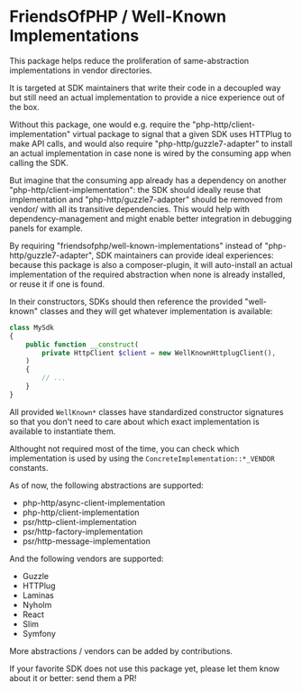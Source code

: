 # FriendsOfPHP / Well-Known Implementations

This package helps reduce the proliferation of same-abstraction implementations
in vendor directories.

It is targeted at SDK maintainers that write their code in a decoupled way but
still need an actual implementation to provide a nice experience out of the box.

Without this package, one would e.g. require the "php-http/client-implementation"
virtual package to signal that a given SDK uses HTTPlug to make API calls, and
would also require "php-http/guzzle7-adapter" to install an actual
implementation in case none is wired by the consuming app when calling the SDK.

But imagine that the consuming app already has a dependency on another
"php-http/client-implementation": the SDK should ideally reuse that
implementation and "php-http/guzzle7-adapter" should be removed from vendor/ with
all its transitive dependencies. This would help with dependency-management and
might enable better integration in debugging panels for example.

By requiring "friendsofphp/well-known-implementations" instead of
"php-http/guzzle7-adapter", SDK maintainers can provide ideal experiences:
because this package is also a composer-plugin, it will auto-install an actual
implementation of the required abstraction when none is already installed, or
reuse it if one is found.

In their constructors, SDKs should then reference the provided "well-known"
classes and they will get whatever implementation is available:

```php
class MySdk
{
    public function __construct(
        private HttpClient $client = new WellKnownHttplugClient(),
    )
    {
        // ...
    }
}
```

All provided `WellKnown*` classes have standardized constructor signatures so
that you don't need to care about which exact implementation is available to
instantiate them.

Althought not required most of the time, you can check which implementation is
used by using the `ConcreteImplementation::*_VENDOR` constants.

As of now, the following abstractions are supported:
 - php-http/async-client-implementation
 - php-http/client-implementation
 - psr/http-client-implementation
 - psr/http-factory-implementation
 - psr/http-message-implementation

And the following vendors are supported:
 - Guzzle
 - HTTPlug
 - Laminas
 - Nyholm
 - React
 - Slim
 - Symfony

More abstractions / vendors can be added by contributions.

If your favorite SDK does not use this package yet, please let them know about it
or better: send them a PR!
